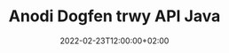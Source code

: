 ---
############################# Static ############################
layout: "product"
date: 2022-02-23T12:00:00+02:00
draft: false

product: "Annotation"
product_tag: "annotation"
platform: "Java"
platform_tag: "java"

############################# Head ############################
head_title: "API Anodiad Dogfen Java | Gweld ac Anodi Delweddau Word Excel PPTX PDF"
head_description: "API Anodi Dogfen Java. Gweld, tagio, gwneud sylwadau ac anodi fformatau ffeil PDF Word DOCX, Excel XLSX, PPTX, EML EMLX, VSS VSD, OTP, CAD a delwedd."

############################# Header ##########################
title: "Anodi Dogfen trwy API Java"
description: "Adeiladu Cymwysiadau Java gyda'r gallu i Weld ac Anodi PDF, HTML, MS Office a fformatau dogfen eraill heb osod unrhyw feddalwedd allanol."
button:
    enable: true
    icon: "fas fa-arrow-down"
    label: "Download Treial Am Ddim"
    link: "https://downloads.groupdocs.com/annotation/java"

############################# SubMenu #########################
submenu:
    enable: true
    
    left:
        img_alt: "GroupDocs.Annotation for Java"
        image: "https://www.groupdocs.cloud/templates/groupdocs/images/product-logos/groupdocs-annotation-java.png"
        product: "GroupDocs.Annotation"
        platform: "Java"

    middle:
        button:
            # button loop
            - link: "#features"
              text: "Nodweddion"

            # button loop
            - link: "https://products.groupdocs.app/annotation"
              text: "Demos Byw"

            # button loop
            - link: "https://purchase.groupdocs.com/pricing/annotation/java"
              text: "Prisio"

    right:
        link_download: "https://downloads.groupdocs.com/annotation"
        link_learn: "https://docs.groupdocs.com/annotation/java/"
        link_buy: "https://purchase.groupdocs.com"

############################# Overview ############################
overview:
    enable: true
    content: |
      Mae GroupDocs.Annotation Java API yn gynnyrch sy'n eich galluogi i weithio gydag anodiadau mewn dogfennau ar wahanol lwyfannau a systemau gweithredu, megis Android, MacOS, Linux, Windows. Mae GroupDocs.Annotation yn darparu llyfrgell gydag API syml sy'n rhoi llawer o fanteision: er enghraifft, os oes angen i chi gadw'r data'n gyfrinachol neu ddewis faint o bŵer sydd ei angen arnoch i weithio gyda'r llyfrgell, neu newid y gwaith yn rhannol gydag anodiadau, mae'r llyfrgell yn iawn ysgafn a hyblyg.

      Mae GroupDocs.Annotation for Java API yn caniatáu ichi weithio gyda gwahanol fathau o anodiadau, sy'n cynnwys: Testun, Polyline, Ardal, Tanlinellu, Pwynt, Dyfrnod, Arrow, Ellipse, Amnewid Testun, Pellter, Maes Testun, Golygu Adnoddau ac ati Ac yn cefnogi'r rhan fwyaf fformatau dogfennau poblogaidd fel: PDF, HTML, Microsoft Office Word, taenlenni Excel, cyflwyniadau PowerPoint, Visio, e-byst Outlook, delweddau, metaffeiliau, lluniadu CAD a fformatau amrywiol eraill. Mae'r API yn darparu'r gallu i gael mân-luniau o dudalennau dogfen ac mae'n cefnogi mewnforio ac allforio anodiadau i ac o ffeiliau PDF.

      Gan ddefnyddio'r llyfrgell, gallwch [ychwanegu](/anodiad/java/bmp/), [golygu](/anodiad/java/bmp/), [dyfyniad](/anodiad/java/bmp/) a [dileu](/ anodiad /java/bmp/) anodiadau o ddogfennau, cylchdroi dogfennau, newid datrysiad mân-luniau ac nid yw hon yn rhestr gyflawn o'r holl bosibiliadau. Mae hefyd yn cynnig set gynhwysfawr o wrthrychau data i addasu priodweddau anodi yn unol â'ch gofynion ym mhob fformat dogfen a gefnogir.

      Mae gweithio gyda'r GroupDocs.Annotation ar gyfer Java API yn syml iawn ac mae'n cynnwys ychydig o gamau sylfaenol yn unig. Ar y dechrau mae angen i chi osod trwydded, yna dewiswch y ffeil rydych chi am weithio gyda hi, yna ei thrin rywsut gydag anodiadau dogfen (dileu / golygu / echdynnu / dileu) ac arbed y canlyniad. Am ragor o wybodaeth gweler y cynnyrch [dogfennaeth]( https://docs.groupdocs.com/annotation/java/getting-started/ ) neu ein [enghreifftiau]( https://github.com/groupdocs-annotation/GroupDocs.Annotation -for-Java) set.
      
      Mae GroupDocs.Annotation yn cael ei ddiweddaru'n rheolaidd ac yn darparu cefnogaeth i'w gwsmeriaid, mae croeso bob amser i chi ofyn cwestiynau i ni neu anfon eich syniadau neu ddweud wrthym am eich anghenion am rywbeth newydd a byddwn yn falch o'i weithredu yn ein fersiynau newydd.
    tabs:
      enable: true
      
      ## TAB ONE ##
      tab_one:
        description: |
          Yn dilyn mae trosolwg o GroupDocs.Annotation ar gyfer Java:
      
        right:
          enable: true
          icon: "fab fa-html5"
          title:  Trosolwg
          content: |
            * Ychwanegu Anodiadau
            * Anodiadau Allforio 
            * Mewnforio Anodiadau
            * Sylwadau Seiliedig ar Ateb
            * Cysondeb Anodi
      
      ## TAB TWO ##
      tab_two:
        description: |
          Mae GroupDocs.Annotation for Java yn cefnogi'r holl [fformatau ffeil dogfen] poblogaidd (https://docs.groupdocs.com/annotation/java/supported-document-formats/) gan gynnwys: Microsoft Office, PDF, delweddau a llawer o rai eraill.

        left:
          enable: true
          table:
            # table loop
            - title: "Microsoft Office Formats"
              content: |
                * **Word**: [DOC](/annotation/java/doc/), [DOCX](/annotation/java/docx/), [DOCM](/annotation/java/docm/), [DOT](/annotation/java/dot/), [DOTX](/annotation/java/dotx/), [RTF](/annotation/java/rtf/)
                * **Excel**: [XLS](/annotation/java/xls/), [XLSX](/annotation/java/xlsx/), [XLSB](/annotation/java/xlsb/), [XLSM](/annotation/java/xlsm/)
                * **PowerPoint**: [PPT](/annotation/java/ppt/), [PPTX](/annotation/java/pptx/), [PPS](/annotation/java/pps/), [PPSX](/annotation/java/ppsx/), [POTM](/annotation/java/potm/), [POTX](/annotation/java/potx/), [PPSM](/annotation/java/ppsm/), [PPTM](/annotation/java/pptm/), [WMF](/annotation/java/wmf/), [EMF](/annotation/java/emf/)
                * **Outlook**: [EML](/annotation/java/eml/), [EMLX](/annotation/java/emlx/), [MSG](/annotation/java/msg/)
                * **Visio**: [VSS](/annotation/java/vss/), [VST](/annotation/java/vst/), [VSD](/annotation/java/vsd/), [VSDX](/annotation/java/vsdx/), [VSX](/annotation/java/vsx/)

        right:
          enable: true
          table:
            # table loop
            - title: "Other Formats"
              content: |
                * **Portable**: [PDF](/annotation/java/pdf/) (PDF/A-1a, PDF/A-1b, PDF/A-2a)
                * **OpenDocument**: [ODT](/annotation/java/odt/), [ODS](/annotation/java/ods/), [ODP](/annotation/java/odp/)
                * **Images**: [BMP](/annotation/java/bmp/), [JPG](/annotation/java/jpg/), [JPEG](/annotation/java/jpeg/), [TIFF](/annotation/java/tiff/), [TIF](/annotation/java/tif/), [PNG](/annotation/java/png/), [GIF](/annotation/java/gif/), [DCM](/annotation/java/dcm/), [DICOM](/annotation/java/dicom/)
                * **AutoCAD**: [DWG](/annotation/java/dwg/), [DXF](/annotation/java/dxf/), [CAD](/annotation/java/cad/)
                * **Other**: [HTM](/annotation/java/htm/), [HTML](/annotation/java/html/), [CSV](/annotation/java/csv/), [DJVU](/annotation/java/djvu/), [OTP](/annotation/java/otp/), [OTT](/annotation/java/ott/)

      ## TAB THREE ##
      tab_three:
        description: |
          Mae GroupDocs.Annotation for Java yn cefnogi'r canlynol: Systemau Gweithredu, Fframweithiau a Rheolwyr Pecyn:
        
        left:
          enable: true
          table:
            # table loop
            - icon: "fab fa-windows"
              title:  Systemau Gweithredu
              content: |
                * Microsoft Windows Desktop
                * Microsoft Windows Server
                * Linux
                * MacOS

            # table loop
            - icon: "fas fa-code"
              title:  Fframweithiau â Chymorth
              content: |
                * Java 7 (1.7) and above

        right:
          enable: true
          table:
            # table loop
            - icon: "fas fa-cogs"
              title:  Amgylcheddau Datblygu
              content: |
                * NetBeans
                * IntelliJ IDEA
                * Eclipse

            # table loop
            - icon: "fas fa-tools"
              title:  Adeiladu Offeryn Awtomatiaeth
              content: |
                * Maven

############################# Features ############################
features:
    enable: true
    title: GroupDocs.Annotation ar gyfer Nodweddion Java

    feature:
      # feature loop
      - icon: "fas fa-copy"
        link: "https://docs.groupdocs.com/annotation/java/add-area-annotation/"
        content: Ychwanegu Anodiad Ardal yn y Ddogfen a Chysylltu Sylwadau Syml a Nested

      # feature loop
      - icon: "fas fa-eye"
        link: "https://docs.groupdocs.com/annotation/java/add-arrow-annotation/"
        content: Pwyntiwch at Gynnwys Penodol gan ddefnyddio Anodiad Saeth

      # feature loop
      - icon: "fas fa-bolt"
        link: "https://docs.groupdocs.com/annotation/java/add-watermark-annotation/"
        content: Gosod Dyfrnodau Testun i PDF, Sleidiau, Taflenni Gwaith Excel, Delweddau a Diagramau yn y Safle Ongl
      
      # feature loop
      - icon: "fas fa-file-powerpoint"
        link: "https://docs.groupdocs.com/annotation/java/add-point-annotation/"
        content: Ychwanegu Sylwadau Naid i unrhyw Le yn y Ddogfen gan ddefnyddio Anodi Pwynt

      # feature loop
      - icon: "fas fa-code"
        link: "https://docs.groupdocs.com/annotation/java/add-polyline-annotation/"
        content: Defnyddiwch Anodiad Polylin i Gysylltu Dilyniant Segmentau Llinell, Segmentau Arc neu'r ddau

      # feature loop
      - icon: "fas fa-cloud"
        link: "https://docs.groupdocs.com/annotation/java/add-ellipse-annotation/"
        content: Ychwanegu Anodiad Ellipse i PDF, Dogfennau Word, Taenlenni, Cyflwyniadau, Diagramau a Delweddau

      # feature loop
      - icon: "fas fa-remove-format"
        link: "https://docs.groupdocs.com/annotation/java/add-watermark-annotation/"
        content: Ychwanegu Dyfrnodau Ongl ar gyfer PDF, PowerPoint, Excel, Delweddau a Diagramau

      # feature loop
      - icon: "fas fa-comment-slash"
        link: "https://docs.groupdocs.com/annotation/java/add-underline-annotation/"
        content: Nôl Cyfesurynnau Anodi Testun mewn Cynrychioliad Delwedd o Ddogfen

      # feature loop
      - icon: "fas fa-location-arrow"
        link: "https://docs.groupdocs.com/annotation/java/add-annotation-to-the-document/"
        content: Tanlinellu, Taro Drwodd neu Addasu Testun Penodol mewn Dogfen

      # feature loop
      - icon: "fas fa-border-all"
        link: "https://docs.groupdocs.com/annotation/java/add-annotation-to-the-document/"
        content: Ychwanegu Stamp Testun neu Faes Dyfrnod a Thestun mewn Dogfen

      # feature loop
      - icon: "fas fa-wrench"
        link: "https://docs.groupdocs.com/annotation/java/add-point-annotation/"
        content: Anodiadau Mewnforio ac Allforio ymhlith Dogfennau Word a Chyflwyniadau PowerPoint

      # feature loop
      - icon: "fas fa-columns"
        link: "https://docs.groupdocs.com/annotation/java/add-strikeout-annotation/"
        content: Anodi Taenlenni Excel gyda mathau o Anodi Testun, Amnewid Testun, Dyfrnod ac Adnodd

      # feature loop
      - icon: "fas fa-file-word"
        link: "https://docs.groupdocs.com/annotation/java/get-file-info/"
        content: Ychwanegu Polyline, Streic Trwodd, Tanlinellu neu Anodiadau Testun i Gyflwyniadau PowerPoint a Sleidiau

      # feature loop
      - icon: "fas fa-envelope"
        link: "https://docs.groupdocs.com/annotation/java/basic-usage/"
        content: Anodi Pwynt Marcio mewn Cyflwyniadau gan ddefnyddio Cyfesurynnau X, Y

      # feature loop
      - icon: "fas fa-print"
        link: "https://docs.groupdocs.com/annotation/java/add-strikeout-annotation/"
        content: Ychwanegu Streic Drwodd, Testun, Tanlinellu neu Anodiadau Polylin at Delweddau

      # feature loop
      - icon: "fas fa-file-archive"
        link: "https://docs.groupdocs.com/annotation/java/add-link-annotation/"
        content: Nôl Dogfen Wybodaeth a Delweddau ar gyfer Diagramau Visio, megis VSS a VSD
      
      # feature loop
      - icon: "fas fa-file-code"
        link: "https://docs.groupdocs.com/annotation/java/basic-usage/"
        content: Cael Mân-luniau o Dudalennau'r Ddogfen a Gweithio gyda ffeiliau TIFF Aml-dudalen

      # feature loop
      - icon: "fas fa-file-excel"
        link: "https://docs.groupdocs.com/annotation/java/get-file-info/"
        content: Nôl Pob Anodiad o Ddogfen gyda Galwad Un Swyddogaeth

      # feature loop
      - icon: "fas fa-heading"
        link: "https://docs.groupdocs.com/annotation/java/add-link-annotation/"
        content: Ychwanegu Anodiadau Dolen i Gyflwyniadau PDF, Word a PowerPoint

      # feature loop
      - icon: "fas fa-project-diagram"
        link: "https://docs.groupdocs.com/annotation/java/add-point-annotation/"
        content: Cefnogaeth Dosrannu Llwybr SVG ar gyfer PDF, Word, Diagramau, Sleidiau a fformatau dogfennau mawr eraill

      # feature loop
      - icon: "fas fa-cube"
        link: "https://docs.groupdocs.com/annotation/java/technical-support/"
        content: Cefnogaeth ar gyfer ychwanegu Anodiad Dyfrnod at ddogfennau Word a glanhau ar gyfer Amnewid Testun

      # feature loop
      - icon: "fab fa-uncharted"
        link: "https://docs.groupdocs.com/annotation/java/technical-support/"
        content: Cefnogaeth Prosesu Siâp mewn Diagramau ar gyfer Anodiadau Testun
  
      # feature loop
      - icon: "fab fa-uncharted"
        link: "https://docs.groupdocs.com/annotation/java/advanced-usage/"
        content: Arbed Amser trwy Gadw Rhagolygon Tudalen o Ddogfennau i'w Prosesu'n Gyflymach
  
      # feature loop
      - icon: "fab fa-uncharted"
        link: "https://docs.groupdocs.com/annotation/java/add-annotation-to-the-document/"
        content: Anodi Dogfennau Word, Excel a PowerPoint yn Hawdd hyd yn oed gyda Fformatau Hŷn

      # feature loop
      - icon: "fab fa-uncharted"
        link: "https://docs.groupdocs.com/annotation/java/add-distance-annotation/"
        content: Arddangos Capsiynau Anodi Pellter ar gyfer Excel, PowerPoint a Diagramau

############################# Support ############################
support:
    enable: true

############################# Solutions ############################
solutions:
    enable: true
    title: Mae GroupDocs.Annotation yn cynnig API gwylio dogfennau ar gyfer amgylcheddau datblygu poblogaidd eraill

    solution:
        # solution loop
        - img_alt: "GroupDocs.Annotation for .NET"
          image: "https://www.groupdocs.cloud/templates/groupdocs/images/product-logos/groupdocs-annotation-net.png"
          product: "GroupDocs.Annotation"
          platform: ".NET"
          link: "/annotation/net/"

############################# Back to top ###############################
back_to_top:
  enable: true
---